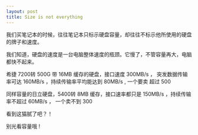 ```yaml
---
layout: post
title: Size is not everything
---
```


我们买笔记本的时候，往往笔记本只标示硬盘容量，却往往不标示他所使用的硬盘的牌子和速度。

我们知道，硬盘的速度是一台电脑整体速度的瓶颈。它慢了，不管容量再大，电脑都快不起来。

希捷  7200转 500G 带 16MB 缓存的硬盘，接口速度 300MB/s ， 突发数据传输率可达 160MB/s ，持续传输率平均能达到 80MB/s ,  一个要卖 超过 500

同样容量的日立硬盘，5400转 8MB 缓存，接口速率都只是 150MB/s ，持续传输率不超过 60MB/s ， 一个卖不到 300

看到这猫腻了吧？！

别光看容量哦 ! 